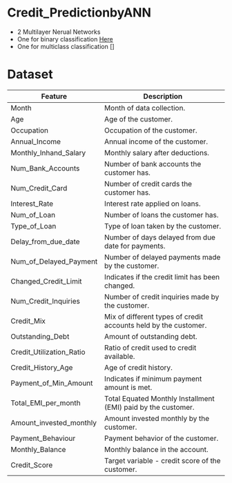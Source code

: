 # Credit_PredictionbyANN
- 2 Multilayer Nerual Networks 
- One for binary classification [Here](https://github.com/ronineume/Credit_PredictionbyANN/blob/main/Binary.ipynb)
- One for multiclass classification []

# Dataset
| Feature                        | Description                                                      |
|-------------------------------|------------------------------------------------------------------|
| Month                         | Month of data collection.                                       |
| Age                           | Age of the customer.                                           |
| Occupation                    | Occupation of the customer.                                     |
| Annual_Income                 | Annual income of the customer.                                  |
| Monthly_Inhand_Salary         | Monthly salary after deductions.                                 |
| Num_Bank_Accounts             | Number of bank accounts the customer has.                       |
| Num_Credit_Card               | Number of credit cards the customer has.                        |
| Interest_Rate                 | Interest rate applied on loans.                                 |
| Num_of_Loan                   | Number of loans the customer has.                               |
| Type_of_Loan                  | Type of loan taken by the customer.                             |
| Delay_from_due_date           | Number of days delayed from due date for payments.             |
| Num_of_Delayed_Payment        | Number of delayed payments made by the customer.               |
| Changed_Credit_Limit          | Indicates if the credit limit has been changed.                |
| Num_Credit_Inquiries          | Number of credit inquiries made by the customer.               |
| Credit_Mix                    | Mix of different types of credit accounts held by the customer. |
| Outstanding_Debt              | Amount of outstanding debt.                                     |
| Credit_Utilization_Ratio      | Ratio of credit used to credit available.                       |
| Credit_History_Age            | Age of credit history.                                         |
| Payment_of_Min_Amount         | Indicates if minimum payment amount is met.                    |
| Total_EMI_per_month           | Total Equated Monthly Installment (EMI) paid by the customer.  |
| Amount_invested_monthly       | Amount invested monthly by the customer.                        |
| Payment_Behaviour             | Payment behavior of the customer.                               |
| Monthly_Balance                | Monthly balance in the account.                                 |
| Credit_Score                  | Target variable - credit score of the customer.                |
